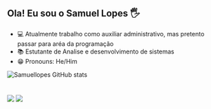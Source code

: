 ## Ola! Eu sou o Samuel Lopes 🖐

- 💻 Atualmente trabalho como auxiliar administrativo, mas pretento passar para aréa da programação 
- 📚 Estutante de Analise e desenvolvimento de sistemas 
- 😁 Pronouns: He/Him

![Samuellopes GitHub stats](https://github-readme-stats.vercel.app/api?username=samuellopes&show_icons=true&theme=dark)

#
 
<div> 

  <a href = "mailto:contato.lopessamuel@gmail.com"><img src="https://img.shields.io/badge/-Gmail-%23333?style=for-the-badge&logo=gmail&logoColor=white" target="_blank"></a>
  <a href="https://www.linkedin.com/in/samuel-lopes-nazario/" target="_blank"><img src="https://img.shields.io/badge/-LinkedIn-%230077B5?style=for-the-badge&logo=linkedin&logoColor=white" target="_blank"></a> 
